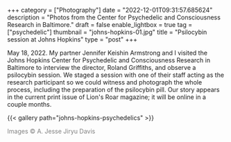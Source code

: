 +++
category = ["Photography"]
date = "2022-12-01T09:31:57.685624"
description = "Photos from the Center for Psychedelic and Consciousness Research in Baltimore."
draft = false
enable_lightbox = true
tag = ["psychedelic"]
thumbnail = "johns-hopkins-01.jpg"
title = "Psilocybin session at Johns Hopkins"
type = "post"
+++

May 18, 2022. My partner Jennifer Keishin Armstrong and I visited the Johns Hopkins Center for Psychedelic and Consciousness Research in Baltimore to interview the director, Roland Griffiths, and observe a psilocybin session. We staged a session with one of their staff acting as the research participant so we could witness and photograph the whole process, including the preparation of the psilocybin pill. Our story appears in the current print issue of Lion's Roar magazine; it will be online in a couple months.

{{< gallery path="johns-hopkins-psychedelics" >}}

<span style="color: gray">Images &copy; A. Jesse Jiryu Davis</span>

